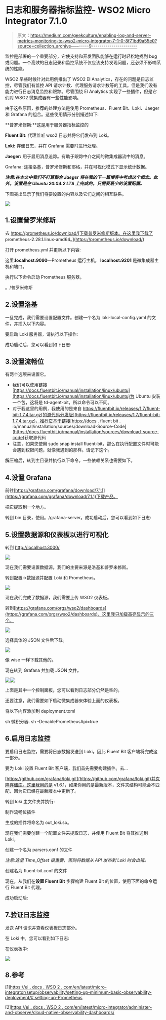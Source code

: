 # 日志和服务器指标监控- WSO2 Micro Integrator 7.1.0

> 原文：<https://medium.com/geekculture/enabling-log-and-server-metrics-monitoring-to-wso2-micro-integrator-7-1-0-8f71bd9a55e0?source=collection_archive---------9----------------------->

监控是部署的一个重要部分，它使支持和开发团队能够在运行时轻松地找到 bug 或问题。一个高效的日志记录和监控系统不仅应该支持发现问题，还必须不影响系统的性能。

WSO2 早些时候针对此用例推出了 WSO2 EI Analytics，存在的问题是日志监控，尽管我们有监控 API 请求计数、代理服务请求计数等的工具。但是我们没有能力进行日志消息监控和跟踪。尽管围绕 EI Analytics 实现了一些插件，但是它们对 WSO2 微集成器有一些性能影响。

由于这些原因，推荐的处理方法是使用 Prometheus、Fluent Bit、Loki、Jaeger 和 Grafana 的组合。这些使用情形分别描述如下:

**普罗米修斯:**这是用于服务器指标监控的

**Fluent Bit:** 代理监听 wso2 日志并将它们发布到 Loki。

**Loki:** 存储日志，并在 Grafana 需要时进行处理。

**Jaeger:** 用于启用消息追踪。有助于跟踪中介之间的微集成器流中的消息。

Grafana: 连接洛基，普罗米修斯和耶格，并在可视化模式下显示统计数据。

***注意:在本文中我们不打算整合 Jaeger 将在我的下一篇博客中考虑这个概念。此外，设置是在 Ubuntu 20.04.2 LTS 上完成的，只需要最少的设置配置。***

下图突出显示了我们将要设置的内容以及它们之间的相互联系。

![](img/32d015086fe995d95bd2efdd47e0ecc4.png)

## 1.设置普罗米修斯

去 https://prometheus.io/download/[下载普罗米修斯版本。在这里我下载了 prometheus-2.28.1.linux-amd64。](https://prometheus.io/download/)

打开 prometheus.yml 并更新以下内容:

这里:**localhost:9090**—Prometheus 运行主机， **localhost:9201** 是微集成器主机和端口。

执行以下命令启动 Prometheus 服务器。

。/普罗米修斯

## 2.设置洛基

一旦完成，我们需要设置配置文件。创建一个名为 loki-local-config.yaml 的文件，并插入以下内容。

要启动 Loki 服务器，请执行以下操作:

成功启动后，您可以看到如下日志:

## 3.设置流畅位

有两个选项来设置它。

*   我们可以使用链接[https://docs.fluentbit.io/manual/installation/linux/ubuntu](https://docs.fluentbit.io/manual/installation/linux/ubuntu)为 Ubuntu 安装一个包，这将是 td-agent-bit，所以命令可以不同。
*   对于我这里的用例，我使用的是来自 https://fluentbit.io/releases/1.7/fluent-bit-1.7.4.tar.gz[的源代码分发版](https://fluentbit.io/releases/1.7/fluent-bit-1.7.4.tar.gz)，推荐它基于链接[https://docs . fluent bit . io/manual/installation/sources/download-Source-Code](https://docs.fluentbit.io/manual/installation/sources/download-source-code)获取源代码
*   注意，如果您使用 sudo snap install fluent-bit，那么在执行配置文件时可能会遇到权限问题，就像我遇到的那样。请记下这个。

解压缩后，转到主目录并执行以下命令。一些依赖关系也需要如下。

## 4.设置 Grafana

前往[https://grafana.com/grafana/download/7.1.1](https://grafana.com/grafana/download/7.1.1)下载产品。

把它提取到一个地方。

转到 bin 目录，使用。/grafana-server。成功启动后，您可以看到如下日志:

## 5.设置数据源和仪表板以进行可视化

转到 [http://localhost:3000/](http://localhost:3000/)

![](img/6d4f17a86124589085e5089f64051c57.png)

现在我们需要设置数据源，我们的主要来源是洛基和普罗米修斯。

转到配置->数据源并配置 Loki 和 Prometheus。

![](img/e099d9cdb64e0a718d854ad51868973a.png)

现在我们完成了数据源，我们需要上传 WSO2 仪表板。

转到[https://grafana.com/orgs/wso2/dashboards](https://grafana.com/orgs/wso2/dashboards)，这里我只加载高亮显示的三个。

![](img/fa9f7461473c12d8bbd9864b0097781a.png)

选择具体的 JSON 文件后下载。

![](img/e93d0127ff5ac166af55f4d0598ac763.png)

像 wise 一样下载其他的。

现在转到 Grafana 并加载 JSON 文件。

![](img/fa4f087e34ac11967880c6b21035e712.png)![](img/e255e9738e59c129a71636f5eb2a618c.png)

上面是其中一个控制面板，您可以看到日志部分仍然是空的。

还要注意，我们需要如下启动微集成器来体验上面的仪表板。

将以下内容添加到 deployment.toml

sh 微积分器. sh -DenablePrometheusApi=true

## 6.启用日志监控

要启用日志监控，需要将日志数据发送到 Loki，因此 Fluent Bit 客户端将完成这一部分。

要为 Loki 设置 Fluent Bit 客户端，我们首先需要构建插件。去…

[https://github.com/grafana/loki.git](https://github.com/grafana/loki.git)并克隆存储库。这里我用的是 v1.6.1，如果你用的是最新版本，文件夹结构可能会不匹配，因为它已经在最新版本中更新了。

转到 loki 主文件夹并执行:

制作流畅位插件

生成的插件将命名为 out_loki.so。

现在我们需要创建一个配置文件来提取日志，并使用 Fluent Bit 将其推送到 Loki。

创建一个名为 parsers.conf 的文件

*注意:这里 Time_Offset 很重要，否则将数据从 API 发布到 Loki 时会出错。*

创建名为 fluent-bit.conf 的文件

现在，从我们在**设置 Fluent Bit** 步骤构建 Fluent Bit 的位置，使用下面的命令运行 Fluent Bit 代理。

成功启动后:

## 7.验证日志监控

发送 API 请求并查看仪表板日志部分。

在 Loki 中，您可以看到如下日志:

在仪表板中:

![](img/f5a6aeb257f4e0b3208a8116dac8e852.png)

## 8.参考

[1][https://ei . docs . WSO 2 . com/en/latest/micro-integrator/setup/observability/setting-up-minimum-basic-observability-deployment/# setting-up-Prometheus](https://ei.docs.wso2.com/en/latest/micro-integrator/setup/observability/setting-up-minimum-basic-observability-deployment/#setting-up-prometheus)

[2][https://ei . docs . WSO 2 . com/en/latest/micro-integrator/administer-and-observe/cloud-native-observability-dashboards/](https://ei.docs.wso2.com/en/latest/micro-integrator/administer-and-observe/cloud-native-observability-dashboards/)